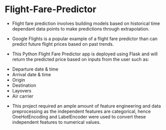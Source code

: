 # Flight-Fare-Predictor
* Flight fare prediction involves building models based on historical time dependant data points to make predictions through extrapolation.
- Google Flights is a popular example of a flight fare predictor than can predict future flight prices based on past trends.
* This Python Flight Fare Predictor app is deployed using Flask and will return the predicted price based on inputs from the user such as:
- Departure date & time
- Arrival date & time
- Origin 
- Destination
- Layovers
- Air carrier
* This project required an ample amount of feature engineering and data preprocessing as the independent features are categorical, hence OneHotEncoding and LabelEncoder were used to convert these independent features to numerical values.
